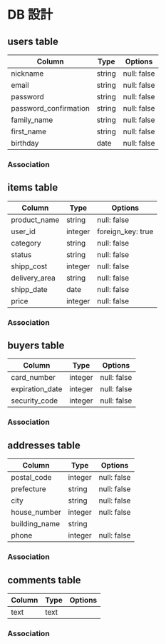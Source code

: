 # DB 設計

## users table

| Column                | Type   | Options     |
|-----------------------|--------|-------------|
| nickname              | string | null: false |
| email                 | string | null: false |
| password              | string | null: false |
| password_confirmation | string | null: false |
| family_name           | string | null: false |
| first_name            | string | null: false |
| birthday              | date   | null: false |

### Association


## items table

| Column        | Type    | Options           |
|---------------|-------- |-------------------|
| product_name  | string  | null: false       |
| user_id       | integer | foreign_key: true |
| category      | string  | null: false       |
| status        | string  | null: false       |
| shipp_cost    | integer | null: false       |
| delivery_area | string  | null: false       |
| shipp_date    | date    | null: false       |
| price         | integer | null: false       |

### Association


## buyers table

| Column          | Type    | Options     |
|-----------------|-------- |-------------|
| card_number     | integer | null: false |
| expiration_date | integer | null: false |
| security_code   | integer | null: false |

### Association


## addresses table

| Column        | Type    | Options     |
|---------------|---------|-------------|
| postal_code   | integer | null: false |
| prefecture    | string  | null: false |
| city          | string  | null: false |
| house_number  | integer | null: false |
| building_name | string  |             |
| phone         | integer | null: false |

### Association


## comments table

| Column | Type | Options     |
|--------|------|-------------|
| text   | text |             |

### Association